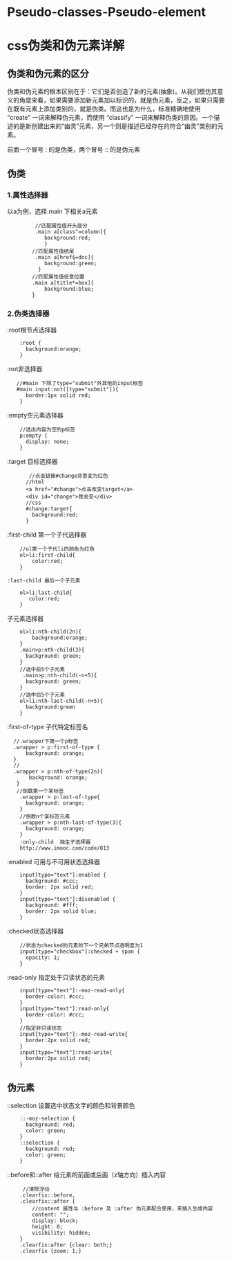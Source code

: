 # Pseudo-classes-Pseudo-element
<h1>css伪类和伪元素详解</h1>
<h2>伪类和伪元素的区分</h2>
<p>伪类和伪元素的根本区别在于：它们是否创造了新的元素(抽象)。从我们模仿其意义的角度来看，如果需要添加新元素加以标识的，就是伪元素，反之，如果只需要在既有元素上添加类别的，就是伪类。而这也是为什么，标准精确地使用 “create” 一词来解释伪元素，而使用 “classify” 一词来解释伪类的原因。一个描述的是新创建出来的“幽灵”元素，另一个则是描述已经存在的符合“幽灵”类别的元素。</p>
<p>前面一个冒号  :   的是伪类，两个冒号   ::    的是伪元素</p>
<h2>伪类</h2>
<h3>1.属性选择器</h3>
  以a为例，选择.main 下相关a元素
  
  
             //匹配属性值开头部分
             .main a[class^=column]{
                background:red;
                }
            //匹配属性值结尾
             .main a[href$=doc]{
                background:green;
              }
            //匹配属性值任意位置
            .main a[title*=box]{
                background:blue;
            }
  

<h3>2.伪类选择器</h3>

:root根节点选择器

        :root {
          background:orange;
        }
        
:not非选择器

       //#main 下除了type="submit"外其他的input标签
       #main input:not([type="submit"]){
          border:1px solid red;
        }

:empty空元素选择器

        //选出内容为空的p标签
        p:empty {
          display: none;
        }

:target 目标选择器
     
           //点击链接#change背景变为红色
          //html
          <a href="#change">点击改变target</a>
          <div id="change">我会变</div>
          //css
          #change:target{
            background:red;
          }
    
:first-child 第一个子代选择器

        //ol第一个子代li的颜色为红色
        ol>li:first-child{
            color:red;
        }
        
    :last-child 最后一个子元素
    
        ol>li:last-child{
           color:red;
        }

子元素选择器

        ol>li:nth-child(2n){
            background:orange;
        }
        .main>p:nth-child(3){
          background: green;
        }
        //选中前5个子元素
         .main>p:nth-child(-n+5){
          background: green;
        }
        //选中后5个子元素
        ol>li:nth-last-child(-n+5){
          background:green
        }
    
:first-of-type  子代特定标签名

      //.wrapper下第一个p标签
      .wrapper > p:first-of-type {
          background: orange;
      }
      // 
      .wrapper > p:nth-of-type(2n){
           background: orange;
       }   
       //倒数第一个某标签
        .wrapper > p:last-of-type{
          background: orange;
        }
        //倒数n个某标签元素
        .wrapper > p:nth-last-of-type(3){
          background: orange;
        }
        :only-child  独生子选择器
        http://www.imooc.com/code/813

:enabled  可用与不可用状态选择器

        input[type="text"]:enabled {
          background: #ccc;
          border: 2px solid red;
        }    
        input[type="text"]:disenabled {
          background: #fff;
          border: 2px solid blue;
        }        
        
:checked状态选择器

        //状态为checked的元素的下一个兄弟节点透明度为1
        input[type="checkbox"]:checked + span {
          opacity: 1;
        } 

:read-only 指定处于只读状态的元素

        input[type="text"]:-moz-read-only{
          border-color: #ccc;
        }
        input[type="text"]:read-only{
          border-color: #ccc;
        }
        //指定非只读状态
        input[type="text"]:-moz-read-write{
          border:2px solid red;
        }
        input[type="text"]:read-write{
          border:2px solid red;
        }
        
<h2>伪元素</h2>
::selection  设置选中状态文字的颜色和背景颜色

        ::-moz-selection {
          background: red;
          color: green;
        }
        ::selection {
          background: red;
          color: green;
        }

::before和::after 给元素的前面或后面（z轴方向）插入内容

         //清除浮动
        .clearfix::before,
        .clearfix::after {
            //content 属性与 :before 及 :after 伪元素配合使用，来插入生成内容
            content: "";
            display: block;
            height: 0;
            visibility: hidden;
        }
        .clearfix:after {clear: both;}
        .clearfix {zoom: 1;}
        
    
